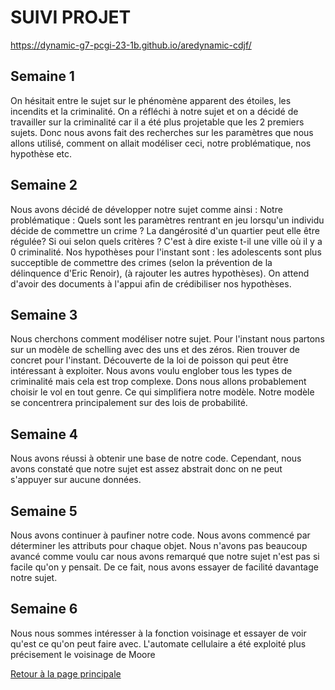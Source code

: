 # SUIVI PROJET


https://dynamic-g7-pcgi-23-1b.github.io/aredynamic-cdjf/

## Semaine  1
On hésitait entre le sujet sur le phénomène apparent des étoiles, les incendits et la criminalité.
On a réfléchi à notre sujet et on a décidé de travailler sur la criminalité car il a été plus projetable que les 2 premiers sujets. Donc nous avons fait des recherches sur les paramètres que nous allons utilisé, comment on allait modéliser ceci, notre problématique, nos hypothèse etc.
## Semaine 2
Nous avons décidé de développer notre sujet comme ainsi :
Notre problématique : Quels sont les paramètres rentrant en jeu lorsqu'un individu décide de commettre un crime ? La dangérosité d'un quartier peut elle être régulée? Si oui selon quels critères ? C'est à dire existe t-il une ville où il y a 0 criminalité. Nos hypothèses pour l'instant sont : les adolescents sont plus succeptible de commettre des crimes (selon la prévention de la délinquence d'Eric Renoir), (à rajouter les autres hypothèses). On attend d'avoir des documents à l'appui afin de crédibiliser nos hypothèses.
## Semaine 3
Nous cherchons comment modéliser notre sujet. Pour l'instant nous partons sur un modèle de schelling avec des uns et des zéros. Rien trouver de concret pour l'instant. Découverte de la loi de poisson qui peut être intéressant à exploiter. Nous avons voulu englober tous les types de criminalité mais cela est trop complexe. Dons nous allons probablement choisir le vol en tout genre. Ce qui simplifiera notre modèle. Notre modèle se concentrera principalement sur des lois de probabilité.
## Semaine 4
Nous avons réussi à obtenir une base de notre code. Cependant, nous avons constaté que notre sujet est assez abstrait donc on ne peut s'appuyer sur aucune données. 

## Semaine 5
Nous avons continuer à paufiner notre code. Nous avons commencé par déterminer les attributs pour chaque objet. Nous n'avons pas beaucoup avancé comme voulu car nous avons remarqué que notre sujet n'est pas si facile qu'on y pensait. De ce fait, nous avons essayer de facilité davantage notre sujet.

## Semaine 6
Nous nous sommes intéresser à la fonction voisinage et essayer de voir qu'est ce qu'on peut faire avec. L'automate cellulaire a été exploité plus précisement le voisinage de Moore

<a href="index.html"> Retour à la page principale </a>
